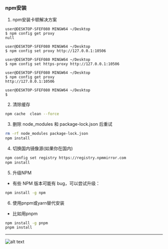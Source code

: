 ### npm安装
1. npm安装卡顿解决方案

``` gitbash
user@DESKTOP-SFEF080 MINGW64 ~/Desktop
$ npm config get proxy
null

user@DESKTOP-SFEF080 MINGW64 ~/Desktop
$ npm config set proxy http://127.0.0.1:10506

user@DESKTOP-SFEF080 MINGW64 ~/Desktop
$ npm config set https-proxy http://127.0.0.1:10506

user@DESKTOP-SFEF080 MINGW64 ~/Desktop
$ npm config get proxy
http://127.0.0.1:10506

user@DESKTOP-SFEF080 MINGW64 ~/Desktop
$
```

2. 清除缓存
``` bash
npm cache  clean --force
```
3. 删除 node_modules 和 package-lock.json 后重试
``` bash
rm -rf node_modules package-lock.json
npm install

```
4. 切换国内镜像源(如果你在国内)
``` bash
npm config set registry https://registry.npmmirror.com
npm install
```
5. 升级NPM
  - 有些 NPM 版本可能有 bug，可以尝试升级：
  ``` bash
  npm install -g npm
  ```
6. 使用pnpm或yarn替代安装
  - 比如用pnpm
  ``` bash
  npm install -g pnpm
  pnpm install
  ```
  ---
  ![alt text](https://upload-bbs.miyoushe.com/upload/2022/11/01/266607709/6cc988d046df34315681e50f9c9f299c_1259576169906078498.PNG?x-oss-process=image//resize,s_600/quality,q_80/auto-orient,0/interlace,1/format,png)



